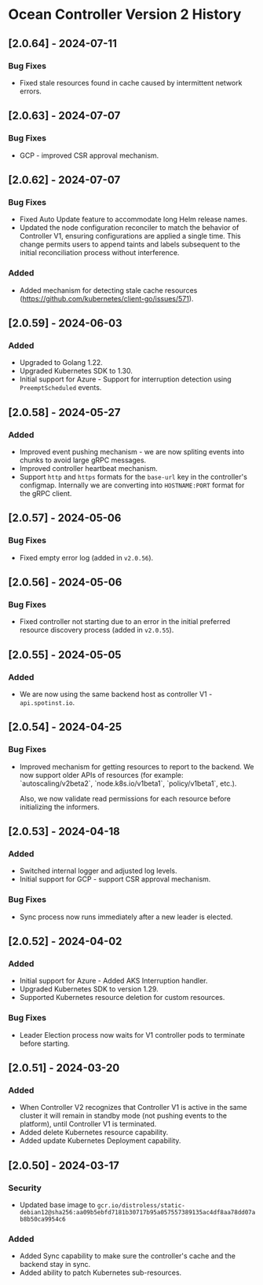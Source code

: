 # Ocean Controller Version 2 History

## [2.0.64] - 2024-07-11

### Bug Fixes
* Fixed stale resources found in cache caused by intermittent network errors.

## [2.0.63] - 2024-07-07

### Bug Fixes
* GCP - improved CSR approval mechanism.

## [2.0.62] - 2024-07-07

### Bug Fixes
* Fixed Auto Update feature to accommodate long Helm release names.
* Updated the node configuration reconciler to match the behavior of Controller V1, ensuring configurations are applied a single time. This change permits users to append taints and labels subsequent to the initial reconciliation process without interference.

### Added
* Added mechanism for detecting stale cache resources (https://github.com/kubernetes/client-go/issues/571).

## [2.0.59] - 2024-06-03

### Added
* Upgraded to Golang 1.22.
* Upgraded Kubernetes SDK to 1.30.
* Initial support for Azure - Support for interruption detection using `PreemptScheduled` events.

## [2.0.58] - 2024-05-27

### Added
* Improved event pushing mechanism - we are now spliting events into chunks to avoid large gRPC messages.
* Improved controller heartbeat mechanism.
* Support `http` and `https` formats for the `base-url` key in the controller's configmap. Internally we are converting into `HOSTNAME:PORT` format for the gRPC client.

## [2.0.57] - 2024-05-06

### Bug Fixes
* Fixed empty error log (added in `v2.0.56`).

## [2.0.56] - 2024-05-06

### Bug Fixes
* Fixed controller not starting due to an error in the initial  preferred resource discovery process (added in `v2.0.55`).

## [2.0.55] - 2024-05-05

### Added
* We are now using the same backend host as controller V1 - `api.spotinst.io`.

## [2.0.54] - 2024-04-25

### Bug Fixes
* <p>
   Improved mechanism for getting resources to report to the backend. We now support older APIs of resources (for example: `autoscaling/v2beta2`, `node.k8s.io/v1beta1`, `policy/v1beta1`, etc.).
   </p>

    <p>
    Also, we now validate read permissions for each resource before initializing the informers.
    </p>

## [2.0.53] - 2024-04-18

### Added
* Switched internal logger and adjusted log levels.
* Initial support for GCP - support CSR approval mechanism.

### Bug Fixes
* Sync process now runs immediately after a new leader is elected.

## [2.0.52] - 2024-04-02

### Added
* Initial support for Azure - Added AKS Interruption handler.
* Upgraded Kubernetes SDK to version 1.29.
* Supported Kubernetes resource deletion for custom resources.

### Bug Fixes
* Leader Election process now waits for V1 controller pods to terminate before starting.

## [2.0.51] - 2024-03-20

### Added
* When Controller V2 recognizes that Controller V1 is active in the same cluster it will remain in standby mode (not pushing events to the platform), until Controller V1 is terminated.
* Added delete Kubernetes resource capability.
* Added update Kubernetes Deployment capability.

## [2.0.50] - 2024-03-17

### Security
* Updated base image to `gcr.io/distroless/static-debian12@sha256:aa09b5ebfd7181b30717b95a057557389135ac4df8aa78dd07ab8b50ca9954c6`

### Added
* Added Sync capability to make sure the controller's cache and the backend stay in sync.
* Added ability to patch Kubernetes sub-resources.